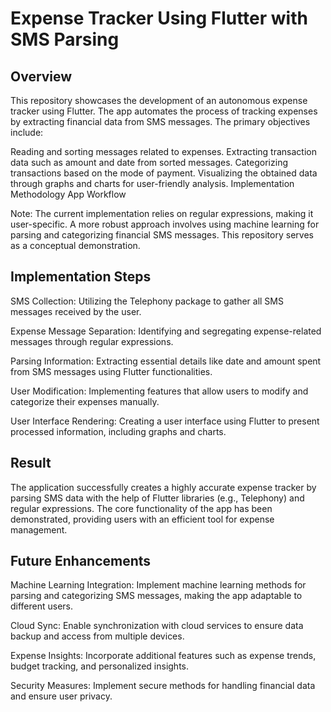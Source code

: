 
# Expense Tracker Using Flutter with SMS Parsing
## Overview
This repository showcases the development of an autonomous expense tracker using Flutter. The app automates the process of tracking expenses by extracting financial data from SMS messages. The primary objectives include:

Reading and sorting messages related to expenses.
Extracting transaction data such as amount and date from sorted messages.
Categorizing transactions based on the mode of payment.
Visualizing the obtained data through graphs and charts for user-friendly analysis.
Implementation Methodology
App Workflow

Note: The current implementation relies on regular expressions, making it user-specific. A more robust approach involves using machine learning for parsing and categorizing financial SMS messages. This repository serves as a conceptual demonstration.

## Implementation Steps
SMS Collection: Utilizing the Telephony package to gather all SMS messages received by the user.

Expense Message Separation: Identifying and segregating expense-related messages through regular expressions.

Parsing Information: Extracting essential details like date and amount spent from SMS messages using Flutter functionalities.

User Modification: Implementing features that allow users to modify and categorize their expenses manually.

User Interface Rendering: Creating a user interface using Flutter to present processed information, including graphs and charts.

## Result
The application successfully creates a highly accurate expense tracker by parsing SMS data with the help of Flutter libraries (e.g., Telephony) and regular expressions. The core functionality of the app has been demonstrated, providing users with an efficient tool for expense management.

## Future Enhancements
Machine Learning Integration: Implement machine learning methods for parsing and categorizing SMS messages, making the app adaptable to different users.

Cloud Sync: Enable synchronization with cloud services to ensure data backup and access from multiple devices.

Expense Insights: Incorporate additional features such as expense trends, budget tracking, and personalized insights.

Security Measures: Implement secure methods for handling financial data and ensure user privacy.
